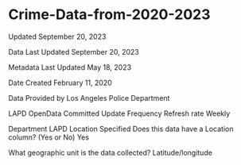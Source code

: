 # Crime-Data-from-2020-2023

Updated
September 20, 2023

Data Last Updated
September 20, 2023

Metadata Last Updated
May 18, 2023

Date Created
February 11, 2020

Data Provided by
Los Angeles Police Department

LAPD OpenData
Committed Update Frequency
Refresh rate	Weekly

Department	LAPD
Location Specified
Does this data have a Location column? (Yes or No)	Yes

What geographic unit is the data collected?	Latitude/longitude
